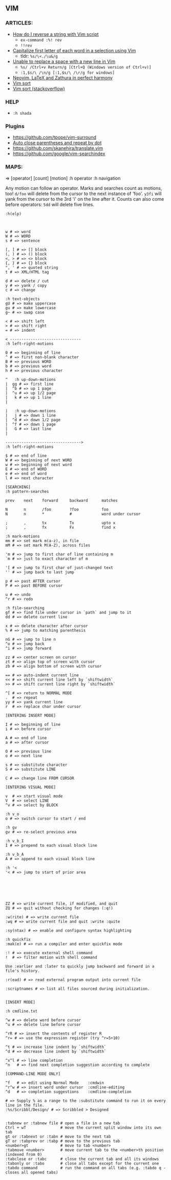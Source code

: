 ## VIM

### ARTICLES:
- [How do I reverse a string with Vim script](https://vi.stackexchange.com/questions/4944/how-do-i-reverse-a-string-with-vim-script)
    - `ex-command :%! rev`
    - `!!rev`
- [Capitalize first letter of each word in a selection using Vim](https://stackoverflow.com/questions/17440659/capitalize-first-letter-of-each-word-in-a-selection-using-vim)
    - tldr: `%s/\<./\u&/g`
- [Unable to replace a space with a new line in Vim](https://stackoverflow.com/questions/1048639/unable-to-replace-a-space-with-a-new-line-in-vim)
    - `%s/ /Ctrl+v Return/g [Ctrl+Q (Windows version of Ctrl+v)]`
    - `:1,$s/\ /\n/g [:1,$s/\ /\r/g for windows]`
- [Neovim, LaTeX and Zathura in perfect harmony](https://dev.to/preciouschicken/neovim-latex-and-zathura-in-perfect-harmony-4d7d)
- [Vim sort](https://www.linuxtutorials.org/sort-vim/)
- [Vim sort (stackoverflow)](https://stackoverflow.com/questions/1355004/how-to-sort-numeric-and-literal-columns-in-vim)


### HELP
- `:h shada`


### Plugins
- https://github.com/tpope/vim-surround
- [Auto close parentheses and repeat by dot](https://github.com/cohama/lexima.vim)
- https://github.com/skanehira/translate.vim
- https://github.com/google/vim-searchindex


### MAPS:

=> [operator] [count] [motion]
:h operator
:h navigation

Any motion can follow an operator. Marks and searches count as motions, too!
`d/foo` will delete from the cursor to the next instance of 'foo'. `y3fi` will
yank from the cursor to the 3rd 'i' on the line after it.
Counts can also come before operators: `5dd` will delete five lines.


```
:h(elp)



w # => word
W # => WORD
s # => sentence

[, ] # => [] block
(, ) # => () block
<, > # => <> block
{, } # => {} block
", ' # => quoted string
t # => XML/HTML tag

d # => delete / cut
y # => yank / copy
c # => change

:h text-objects
gU # => make uppercase
gu # => make lowercase
g~ # => swap case

< # => shift left
> # => shift right
= # => indent

< -------------------------------
:h left-right-motions

0 # => beginning of line
^ # => first non-blank character
B # => previous WORD
b # => previous word
h # => previous character

^   :h up-down-motions
|  gg # => first line
|  ^b # => up 1 page
|  ^u # => up 1/2 page
|   k # => up 1 line
|

|   :h up-down-motions
|   j # => down 1 line
|  ^d # => down 1/2 page
|  ^f # => down 1 page
|   G # => last line
|

--------------------------------->
:h left-right-motions

$ # => end of line
W # => beginning of next WORD
w # => beginning of next word
E # => end of WORD
e # => end of word
l # => next character

[SEARCHING]
:h pattern-searches

prev    next    forward     backward      matches

N       n       /foo        ?foo          foo
N       n       *           #             word under cursor

;       ,       tx          Tx            upto x
;       ,       fx          Fx            find x

:h mark-motions
mm # => set mark m(a-z), in file
mM # => set mark M(A-Z), across files

'm # => jump to first char of line containing m
`m # => just to exact character of m

'[ # => jump to first char of just-changed text
'' # => jump back to last jump

p # => past AFTER cursor
P # => past BEFORE cursor

u # => undo
^r # => redo

:h file-searching
gf # => find file under cursor in `path` and jump to it
dd # => delete current line

x # => delete character after cursor
% # => jump to matching parenthesis

nG # => jump to line n
^o # => jump back
^i # => jump forward

zz # => center screen on cursor
zt # => align top of screen with cursor
zb # => align bottom of screen with cursor

== # => auto-indent current line
<< # => shift current line left by `shiftwidth`
>> # => shift current line right by `shiftwidth`

^[ # => return to NORMAL MODE
.  # => repeat
yy # => yank current line
r  # => replace char under cursor

[ENTERING INSERT MODE]

I # => beginning of line
i # => before cursor

A # => end of line
a # => after cursor

O # => previous line
o # => next line

s # => substitute character
S # => substitute LINE

C # => change line FROM CURSOR

[ENTERING VISUAL MODE]

v  # => start visual mode
V  # => select LINE
^v # => select by BLOCK

:h v_o
o # => switch cursor to start / end

:h gv
gv # => re-select previous area

:h v_b_I
I # => prepend to each visual block line

:h v_b_A
A # => append to each visual block line

:h '<
'< # => jump to start of prior area






ZZ # => write current file, if modified, and quit
ZQ # => quit without checking for changes (:q!)

:w(rite) # => write current file
:wq # => write current file and quit :write :quite

:sy(ntax) # => enable and configure syntax highlighting

:h quickfix
:mak(e) # => run a compiler and enter quickfix mode

:! # => execute external shell command
!  # => filter motion with shell command

Use :earlier and :later to quickly jump backward and forward in a file's history.

:r(ead) # => read external program output into current file

:scriptnames # => list all files sourced during initialization.


[INSERT MODE]

:h cmdline.txt

^w # => delete word before cursor
^u # => delete line before cursor

^rR # => insert the contents of register R
^r= # => use the expression register (try ^r=5+10)

^t # => increase line indent by `shiftwidth`
^d # => decrease line indent by `shiftwidth`

^x^l # => line completion
^n   # => find next completion suggestion according to complete

[COMMAND-LINE MODE ONLY]

^f   # => edit using Normal Mode    :cmdwin
^r^w # => insert word under cursor  :cmdline-editing
^d   # => completion suggestions    :cmdline-completion

# => Supply % as a range to the :substitute command to run it on every line in the file.
:%s/Scribbl/Design/ # => Scribbled > Designed


:tabnew or :tabnew file # open a file in a new tab
Ctrl + wT               # move the current split window into its own tab
gt or :tabnext or :tabn # move to the next tab
gT or :tabprev or :tabp # move to the previous tab
<number>gt              # move to tab <number>
:tabmove <number>       # move current tab to the <number>th position (indexed from 0)
:tabclose or :tabc      # close the current tab and all its windows
:tabonly or :tabo       # close all tabs except for the current one
:tabdo command          # run the command on all tabs (e.g. :tabdo q - closes all opened tabs)

```
